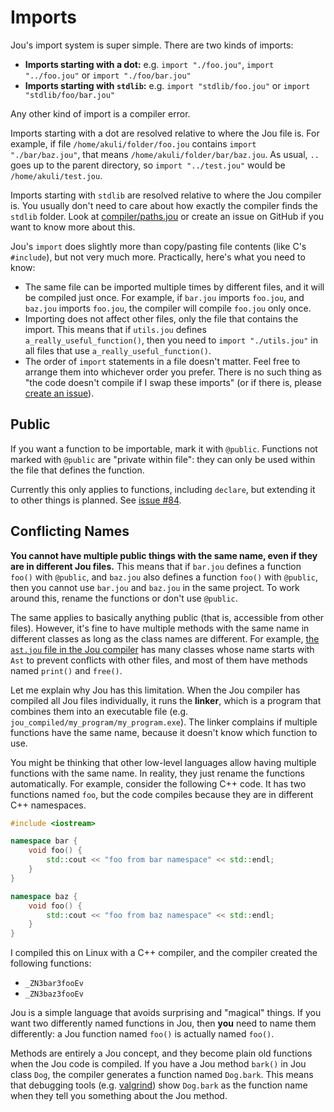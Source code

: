 # Imports

Jou's import system is super simple.
There are two kinds of imports:
- **Imports starting with a dot:** e.g. `import "./foo.jou"`, `import "../foo.jou"` or `import "./foo/bar.jou"`
- **Imports starting with `stdlib`:** e.g. `import "stdlib/foo.jou"` or `import "stdlib/foo/bar.jou"`

Any other kind of import is a compiler error.

Imports starting with a dot are resolved relative to where the Jou file is.
For example, if file `/home/akuli/folder/foo.jou` contains `import "./bar/baz.jou"`,
that means `/home/akuli/folder/bar/baz.jou`.
As usual, `..` goes up to the parent directory,
so `import "../test.jou"` would be `/home/akuli/test.jou`.

Imports starting with `stdlib` are resolved relative to where the Jou compiler is.
You usually don't need to care about how exactly the compiler finds the `stdlib` folder.
Look at [compiler/paths.jou](../compiler/paths.jou)
or create an issue on GitHub if you want to know more about this.

Jou's `import` does slightly more than copy/pasting file contents (like C's `#include`),
but not very much more.
Practically, here's what you need to know:
- The same file can be imported multiple times by different files,
    and it will be compiled just once.
    For example, if `bar.jou` imports `foo.jou`, and `baz.jou` imports `foo.jou`,
    the compiler will compile `foo.jou` only once.
- Importing does not affect other files, only the file that contains the import.
    This means that if `utils.jou` defines `a_really_useful_function()`,
    then you need to `import "./utils.jou"` in all files that use `a_really_useful_function()`.
- The order of `import` statements in a file doesn't matter.
    Feel free to arrange them into whichever order you prefer.
    There is no such thing as "the code doesn't compile if I swap these imports"
    (or if there is, please [create an issue](https://github.com/Akuli/jou/issues/new)).


## Public

If you want a function to be importable, mark it with `@public`.
Functions not marked with `@public` are "private within file":
they can only be used within the file that defines the function.

Currently this only applies to functions, including `declare`,
but extending it to other things is planned.
See [issue #84](https://github.com/Akuli/jou/issues/84).


## Conflicting Names

**You cannot have multiple public things with the same name, even if they are in different Jou files.**
This means that if `bar.jou` defines a function `foo()` with `@public`,
and `baz.jou` also defines a function `foo()` with `@public`,
then you cannot use `bar.jou` and `baz.jou` in the same project.
To work around this, rename the functions or don't use `@public`.

The same applies to basically anything public (that is, accessible from other files).
However, it's fine to have multiple methods with the same name in different classes
as long as the class names are different.
For example, [the `ast.jou` file in the Jou compiler](../compiler/ast.jou)
has many classes whose name starts with `Ast` to prevent conflicts with other files,
and most of them have methods named `print()` and `free()`.

Let me explain why Jou has this limitation.
When the Jou compiler has compiled all Jou files individually,
it runs the **linker**, which is a program that combines them into an executable file
(e.g. `jou_compiled/my_program/my_program.exe`).
The linker complains if multiple functions have the same name,
because it doesn't know which function to use.

You might be thinking that other low-level languages allow having multiple functions with the same name.
In reality, they just rename the functions automatically.
For example, consider the following C++ code.
It has two functions named `foo`,
but the code compiles because they are in different C++ namespaces.

```c++
#include <iostream>

namespace bar {
    void foo() {
        std::cout << "foo from bar namespace" << std::endl;
    }
}

namespace baz {
    void foo() {
        std::cout << "foo from baz namespace" << std::endl;
    }
}
```

I compiled this on Linux with a C++ compiler, and the compiler created the following functions:
- `_ZN3bar3fooEv`
- `_ZN3baz3fooEv`

Jou is a simple language that avoids surprising and "magical" things.
If you want two differently named functions in Jou, then **you** need to name them differently:
a Jou function named `foo()` is actually named `foo()`.

Methods are entirely a Jou concept, and they become plain old functions when the Jou code is compiled.
If you have a Jou method `bark()` in Jou class `Dog`,
the compiler generates a function named `Dog.bark`.
This means that debugging tools (e.g. [valgrind](ub.md#crashing-and-valgrind))
show `Dog.bark` as the function name when they tell you something about the Jou method.
